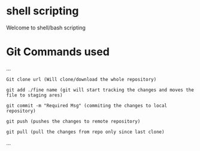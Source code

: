 # shell scripting

Welcome to shell/bash scripting

# Git Commands used
...

    Git clone url (Will clone/download the whole repository)

    git add ./fine name (git will start tracking the changes and moves the file to staging ares)

    git commit -m "Required Msg" (commiting the changes to local repository)

    git push (pushes the changes to remote repository)

    git pull (pull the changes from repo only since last clone)

...